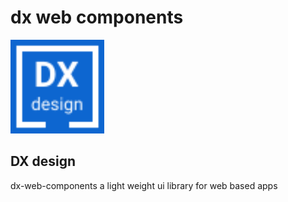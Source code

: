 # dx web components
<a href="https://noroadsleft.xyz/" rel="noopener" target="_blank">
<img width="150" src="assets/logo.svg" alt="DX design logo">
</a>

## DX design

dx-web-components a light weight ui library for web based apps
